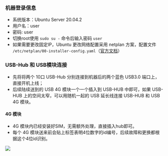### 机器登录信息
- 系统版本：Ubuntu Server 20.04.2
- 用户名：user
- 密码: user
- 切换root使用 `sudo su -` 命令后输入密码 `user`
- 如果需要更改固定IP，Ubuntu 更改网络配置采用 netplan 方案，配置文件 `/etc/netplan/00-installer-config.yaml`（[官方文档](https://netplan.io/examples)）

### USB-Hub 和 USB模块连接

- 先将将两个 10口 USB-Hub 分别连接到机器后的两个蓝色 USB3.0 端口上，直接开机上线；
- 后续陆续送到的 USB 4G 模块一个一个插入到 USB-HUB 中即可，如果 USB-HUB 上的空间太窄，可以用随机一起的 USB 延长线连接 USB-HUB 和 USB 4G 模块。

#### 4G 模块
- 4G 模块内已经安装好SIM，无需额外处理，直接插入hub即可。
- 每个 4G 模块送来前会贴上标签表明4位数字的id编号，后续故障和更换都根据这个4位id识别。

![](https://gd2.alicdn.com/imgextra/i2/2953624130/O1CN01wodv2F1gNaP1tQQKc_!!2953624130.jpg)